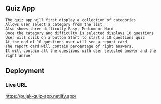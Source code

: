 ## Quiz App

    The quiz app will first display a collection of categories
    Allows user select a category from the list
    Also shows three difficulty Easy, Medium or Hard
    Once the category and difficulty is selected displays 10 questions
    User will click on a button Start to start a 10 questions quiz
    At the end of 10 questions user will see a report card
    The report card will contain percentage of right answers.
    It will contain all the questions with user selected answer and the right answer

## Deployment

### Live URL
https://pujak-quiz-app.netlify.app/
